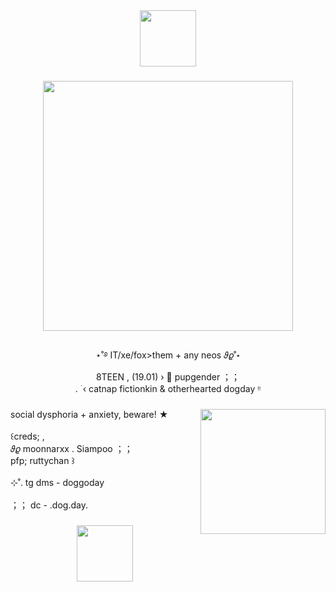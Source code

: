 <div align="center">
  <img height="90" src="https://64.media.tumblr.com/a274a0463c927d9438c32dc34e386ef2/1d1a397483c48290-7c/s2048x3072/e686642dd39f117f2733174cca588b2da7402d89.pnj"  />
</div>

###

<div align="center">
  <img height="400" src="https://cdn.discordapp.com/attachments/1149675345436479512/1228002493313843361/image.png?ex=662a7571&is=66180071&hm=5daeaa592b46908d4c773c4541a914b57d863715301ff229168e796e52557f59&"  />
</div>

###

<p align="center">⋆˚࿔ IT/xe/fox>them + any neos 𝜗𝜚˚⋆  <br>8TEEN , (19.01) › 🌙 pupgender ；；<br>. ࣪ ‹ catnap fictionkin & otherhearted dogday ᵎᵎ</p>

###

<img align="right" height="200" src="https://cdn.discordapp.com/attachments/1149675345436479512/1228003227350470826/12312312.jpg?ex=662a7620&is=66180120&hm=6da231cfa94787676032d3fdaa4547234e7fdff6f2f1e651460c165dd22613f9&"  />

###

<p align="left">social dysphoria + anxiety, beware! ★ <br><br> ꒰creds; , <br>𝜗𝜚 moonnarxx . Siampoo ；；<br>pfp; ruttychan ꒱<br><br>⊹˚.‎ tg dms - doggoday<br><br>；； dc - .dog.day.</p>

###

<div align="center">
  <img height="90" src="https://64.media.tumblr.com/a274a0463c927d9438c32dc34e386ef2/1d1a397483c48290-7c/s2048x3072/e686642dd39f117f2733174cca588b2da7402d89.pnj"  />
</div>

###
